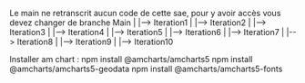 Le main ne retranscrit aucun code de cette sae, pour y avoir accès vous devez changer de branche 
Main
|
|--> Iteration1 
|
|--> Iteration2
|
|--> Iteration3
|
|--> Iteration4
|
|--> Iteration5
|
|--> Iteration6
|
|--> Iteration7
|
|--> Iteration8
|
|--> Iteration9
|
|--> Iteration10







Installer am chart : 
npm install @amcharts/amcharts5
npm install @amcharts/amcharts5-geodata
npm install @amcharts/amcharts5-fonts

